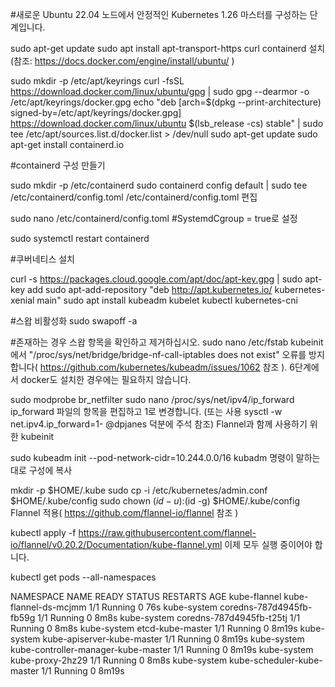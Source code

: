 #새로운 Ubuntu 22.04 노드에서 안정적인 Kubernetes 1.26 마스터를 구성하는 단계입니다.

sudo apt-get update
sudo apt install apt-transport-https curl
containerd 설치(참조: https://docs.docker.com/engine/install/ubuntu/ )

sudo mkdir -p /etc/apt/keyrings
curl -fsSL https://download.docker.com/linux/ubuntu/gpg | sudo gpg --dearmor -o /etc/apt/keyrings/docker.gpg
echo "deb [arch=$(dpkg --print-architecture) signed-by=/etc/apt/keyrings/docker.gpg] https://download.docker.com/linux/ubuntu $(lsb_release -cs) stable" | sudo tee /etc/apt/sources.list.d/docker.list > /dev/null
sudo apt-get update
sudo apt-get install containerd.io

#containerd 구성 만들기

sudo mkdir -p /etc/containerd
sudo containerd config default | sudo tee /etc/containerd/config.toml
/etc/containerd/config.toml 편집

sudo nano /etc/containerd/config.toml 
#SystemdCgroup = true로 설정

sudo systemctl restart containerd

#쿠버네티스 설치

curl -s https://packages.cloud.google.com/apt/doc/apt-key.gpg | sudo apt-key add
sudo apt-add-repository "deb http://apt.kubernetes.io/ kubernetes-xenial main"
sudo apt install kubeadm kubelet kubectl kubernetes-cni

#스왑 비활성화
sudo swapoff -a

#존재하는 경우 스왑 항목을 확인하고 제거하십시오.
sudo nano /etc/fstab
kubeinit에서 "/proc/sys/net/bridge/bridge-nf-call-iptables does not exist" 오류를 방지합니다( https://github.com/kubernetes/kubeadm/issues/1062 참조 ). 6단계에서 docker도 설치한 경우에는 필요하지 않습니다.

sudo modprobe br_netfilter
sudo nano /proc/sys/net/ipv4/ip_forward ip_forward 파일의 항목을 편집하고 1로 변경합니다. (또는 사용 sysctl -w net.ipv4.ip_forward=1- @dpjanes 덕분에 주석 참조)
Flannel과 함께 사용하기 위한 kubeinit

sudo kubeadm init --pod-network-cidr=10.244.0.0/16
kubadm 명령이 말하는 대로 구성에 복사

mkdir -p $HOME/.kube
sudo cp -i /etc/kubernetes/admin.conf $HOME/.kube/config
sudo chown $(id -u):$(id -g) $HOME/.kube/config
Flannel 적용( https://github.com/flannel-io/flannel 참조 )

kubectl apply -f https://raw.githubusercontent.com/flannel-io/flannel/v0.20.2/Documentation/kube-flannel.yml
이제 모두 실행 중이어야 합니다.

kubectl get pods --all-namespaces

NAMESPACE      NAME                                  READY   STATUS    RESTARTS   AGE
kube-flannel   kube-flannel-ds-mcjmm                 1/1     Running   0          76s
kube-system    coredns-787d4945fb-fb59g              1/1     Running   0          8m8s
kube-system    coredns-787d4945fb-t25tj              1/1     Running   0          8m8s
kube-system    etcd-kube-master                      1/1     Running   0          8m19s
kube-system    kube-apiserver-kube-master            1/1     Running   0          8m19s
kube-system    kube-controller-manager-kube-master   1/1     Running   0          8m19s
kube-system    kube-proxy-2hz29                      1/1     Running   0          8m8s
kube-system    kube-scheduler-kube-master            1/1     Running   0          8m19s
